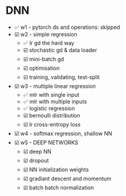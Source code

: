 # DNN

- ✅ w1 - pytorch ds and operations: skipped
- ☑️ w2 - simple regression
  - ✅️ lr gd the hard way
  - ☑️ stochastic gd & data loader
  - ☑️ mini-batch gd
  - ☑️ optimisation
  - ☑️ training, validating, test-split
- ☑️ w3 - multiple linear regression
  - ✅ mlr with single input
  - ✅ mlr with multiple inputs
  - ✅ logistic regression
  - ☑️ bernoulli distribution
  - ☑️ lr cross-entropy loss
- ☑️ w4 - softmax regression, shallow NN
- ☑️ w5 - DEEP NETWORKS
  - ☑️ deep NN
  - ☑️ dropout
  - ☑️ NN initialization weights
  - ☑️ gradiant descent and momentum
  - ☑️ batch batch normalization